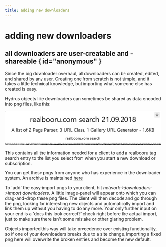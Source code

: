 ```yaml
---
title: adding new downloaders
---
```


# adding new downloaders

## all downloaders are user-creatable and -shareable { id="anonymous" }

Since the big downloader overhaul, all downloaders can be created, edited, and shared by any user. Creating one from scratch is not simple, and it takes a little technical knowledge, but importing what someone else has created is easy.

Hydrus objects like downloaders can sometimes be shared as data encoded into png files, like this:

![](images/easy-import-realbooru.com-search-2018.09.21.png)

This contains all the information needed for a client to add a realbooru tag search entry to the list you select from when you start a new download or subscription.

You can get these pngs from anyone who has experience in the downloader system. An archive is maintained [here](https://github.com/CuddleBear92/Hydrus-Presets-and-Scripts/tree/master/Downloaders).

To 'add' the easy-import pngs to your client, hit _network->downloaders->import downloaders_. A little image-panel will appear onto which you can drag-and-drop these png files. The client will then decode and go through the png, looking for interesting new objects and automatically import and link them up without you having to do any more. Your only further input on your end is a 'does this look correct?' check right before the actual import, just to make sure there isn't some mistake or other glaring problem.

Objects imported this way will take precedence over existing functionality, so if one of your downloaders breaks due to a site change, importing a fixed png here will overwrite the broken entries and become the new default.